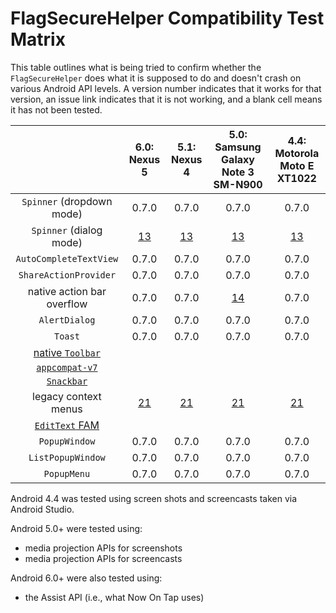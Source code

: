 # FlagSecureHelper Compatibility Test Matrix

This table outlines what is being tried to confirm whether the
`FlagSecureHelper` does what it is supposed to do and doesn't crash
on various Android API levels. A version number indicates that it works
for that version, an issue link indicates that it is not working, and
a blank cell means it has not been tested.

|                                                                    |6.0: Nexus 5                                         |5.1: Nexus 4                                         |5.0: Samsung Galaxy Note 3 SM-N900                    |4.4: Motorola Moto E XT1022                          |
|:------------------------------------------------------------------:|:---------------------------------------------------:|:---------------------------------------------------:|:----------------------------------------------------:|:---------------------------------------------------:|
|`Spinner` (dropdown mode)                                           |0.7.0                                                |0.7.0                                                |0.7.0                                                 |0.7.0                                                |
|`Spinner` (dialog mode)                                             |[13](//github.com/commonsguy/cwac-security/issues/13)|[13](//github.com/commonsguy/cwac-security/issues/13)|[13](//github.com/commonsguy/cwac-security/issues/13) |[13](//github.com/commonsguy/cwac-security/issues/13)|
|`AutoCompleteTextView`                                              |0.7.0                                                |0.7.0                                                |0.7.0                                                 |0.7.0                                                |
|`ShareActionProvider`                                               |0.7.0                                                |0.7.0                                                |0.7.0                                                 |0.7.0                                                |
|native action bar overflow                                          |0.7.0                                                |0.7.0                                                |[14](//github.com/commonsguy/cwac-security/issues/14) |0.7.0                                                |
|`AlertDialog`                                                       |0.7.0                                                |0.7.0                                                |0.7.0                                                 |0.7.0                                                |
|`Toast`                                                             |0.7.0                                                |0.7.0                                                |0.7.0                                                 |0.7.0                                                |
|[native `Toolbar`](//github.com/commonsguy/cwac-security/issues/15) |                                                     |                                                     |                                                      |                                                     |
|[`appcompat-v7`](//github.com/commonsguy/cwac-security/issues/16)   |                                                     |                                                     |                                                      |                                                     |
|[`Snackbar`](//github.com/commonsguy/cwac-security/issues/17)       |                                                     |                                                     |                                                      |                                                     |
|legacy context menus                                                |[21](//github.com/commonsguy/cwac-security/issues/21)|[21](//github.com/commonsguy/cwac-security/issues/21)|[21](//github.com/commonsguy/cwac-security/issues/21) |[21](//github.com/commonsguy/cwac-security/issues/21)|
|[`EditText` FAM](//github.com/commonsguy/cwac-security/issues/19)   |                                                     |                                                     |                                                      |                                                     |
|`PopupWindow`                                                       |0.7.0                                                |0.7.0                                                |0.7.0                                                 |0.7.0                                                |
|`ListPopupWindow`                                                   |0.7.0                                                |0.7.0                                                |0.7.0                                                 |0.7.0                                                |
|`PopupMenu`                                                         |0.7.0                                                |0.7.0                                                |0.7.0                                                 |0.7.0                                                |

Android 4.4 was tested using screen shots and screencasts taken via
Android Studio.

Android 5.0+ were tested using:

- media projection APIs for screenshots
- media projection APIs for screencasts

Android 6.0+ were also tested using:

- the Assist API (i.e., what Now On Tap uses)
